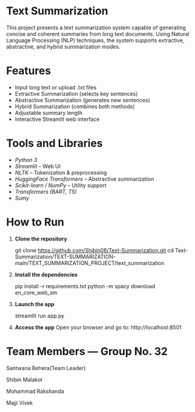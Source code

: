 # Text Summarization 

This project presents a text summarization system capable of generating concise and coherent summaries from long text documents. Using Natural Language Processing (NLP) techniques, the system supports extractive, abstractive, and hybrid summarization modes.


# Features

-  Input long text or upload .txt files  
-  Extractive Summarization (selects key sentences)  
-  Abstractive Summarization (generates new sentences)  
-  Hybrid Summarization (combines both methods)  
-  Adjustable summary length  
-  Interactive Streamlit web interface

# Tools and Libraries

- *Python 3*
- *Streamlit* – Web UI
- *NLTK* – Tokenization & preprocessing
- *HuggingFace Transformers* – Abstractive summarization
- *Scikit-learn / NumPy* – Utility support
- *Transformers (BART, T5)*
- *Sumy*



# How to Run

1. **Clone the repository**

   git clone https://github.com/Shibin08/Text-Summarization.git
   cd Text-Summarization/TEXT-SUMMARIZATION-main/TEXT_SUMMARIZATION_PROJECT/text_summarization

2. **Install the dependencies**

   pip install -r requirements.txt
   python -m spacy download en_core_web_sm

3. **Launch the app**

   streamlit run app.py

4. **Access the app**
   Open your browser and go to: http://localhost:8501


# Team Members — Group No. 32

Santwana Behera(Team Leader)

Shibin Malakot

Mohammad Rakshanda

Majji Vivek
